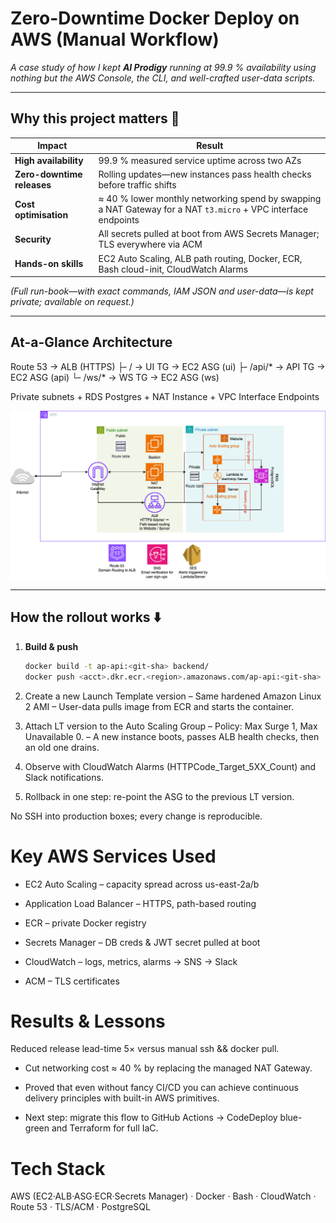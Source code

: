 # Zero-Downtime Docker Deploy on AWS (Manual Workflow)

_A case study of how I kept **AI Prodigy** running at 99.9 % availability using nothing
but the AWS Console, the CLI, and well-crafted user-data scripts._

---

## Why this project matters 🚀
| Impact | Result |
|--------|--------|
| **High availability** | 99.9 % measured service uptime across two AZs |
| **Zero-downtime releases** | Rolling updates—new instances pass health checks before traffic shifts |
| **Cost optimisation** | ≈ 40 % lower monthly networking spend by swapping a NAT Gateway for a NAT `t3.micro` + VPC interface endpoints |
| **Security** | All secrets pulled at boot from AWS Secrets Manager; TLS everywhere via ACM |
| **Hands-on skills** | EC2 Auto Scaling, ALB path routing, Docker, ECR, Bash cloud-init, CloudWatch Alarms |

*(Full run-book—with exact commands, IAM JSON and user-data—is kept private; available on request.)*

---

## At-a-Glance Architecture

Route 53 → ALB (HTTPS)
├╴/ → UI TG → EC2 ASG (ui)
├╴/api/* → API TG → EC2 ASG (api)
└╴/ws/* → WS TG → EC2 ASG (ws)

Private subnets + RDS Postgres + NAT Instance + VPC Interface Endpoints

![Architecture diagram](assets/arch.png)

---

## How the rollout works ⬇️

1. **Build & push**
   ```bash
   docker build -t ap-api:<git-sha> backend/
   docker push <acct>.dkr.ecr.<region>.amazonaws.com/ap-api:<git-sha>
2. Create a new Launch Template version
– Same hardened Amazon Linux 2 AMI
– User-data pulls <git-sha> image from ECR and starts the container.

3. Attach LT version to the Auto Scaling Group
– Policy: Max Surge 1, Max Unavailable 0.
– A new instance boots, passes ALB health checks, then an old one drains.

4. Observe with CloudWatch Alarms (HTTPCode_Target_5XX_Count) and Slack notifications.

5. Rollback in one step: re-point the ASG to the previous LT version.

No SSH into production boxes; every change is reproducible.

# Key AWS Services Used
- EC2 Auto Scaling – capacity spread across us-east-2a/b

- Application Load Balancer – HTTPS, path-based routing

- ECR – private Docker registry

- Secrets Manager – DB creds & JWT secret pulled at boot

- CloudWatch – logs, metrics, alarms → SNS → Slack

- ACM – TLS certificates

 # Results & Lessons

Reduced release lead-time 5× versus manual ssh && docker pull.

- Cut networking cost ≈ 40 % by replacing the managed NAT Gateway.

- Proved that even without fancy CI/CD you can achieve continuous delivery principles with built-in AWS primitives.

- Next step: migrate this flow to GitHub Actions → CodeDeploy blue-green and Terraform for full IaC.

# Tech Stack

AWS (EC2·ALB·ASG·ECR·Secrets Manager) · Docker · Bash · CloudWatch · Route 53 · TLS/ACM · PostgreSQL
